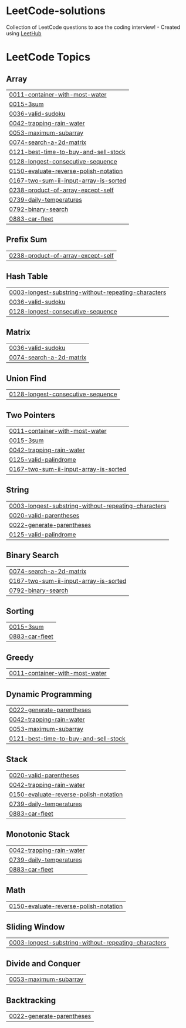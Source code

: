 # LeetCode-solutions
Collection of LeetCode questions to ace the coding interview! - Created using [LeetHub](https://github.com/QasimWani/LeetHub)

<!---LeetCode Topics Start-->
# LeetCode Topics
## Array
|  |
| ------- |
| [0011-container-with-most-water](https://github.com/KyleOkwach/LeetCode-solutions/tree/master/0011-container-with-most-water) |
| [0015-3sum](https://github.com/KyleOkwach/LeetCode-solutions/tree/master/0015-3sum) |
| [0036-valid-sudoku](https://github.com/KyleOkwach/LeetCode-solutions/tree/master/0036-valid-sudoku) |
| [0042-trapping-rain-water](https://github.com/KyleOkwach/LeetCode-solutions/tree/master/0042-trapping-rain-water) |
| [0053-maximum-subarray](https://github.com/KyleOkwach/LeetCode-solutions/tree/master/0053-maximum-subarray) |
| [0074-search-a-2d-matrix](https://github.com/KyleOkwach/LeetCode-solutions/tree/master/0074-search-a-2d-matrix) |
| [0121-best-time-to-buy-and-sell-stock](https://github.com/KyleOkwach/LeetCode-solutions/tree/master/0121-best-time-to-buy-and-sell-stock) |
| [0128-longest-consecutive-sequence](https://github.com/KyleOkwach/LeetCode-solutions/tree/master/0128-longest-consecutive-sequence) |
| [0150-evaluate-reverse-polish-notation](https://github.com/KyleOkwach/LeetCode-solutions/tree/master/0150-evaluate-reverse-polish-notation) |
| [0167-two-sum-ii-input-array-is-sorted](https://github.com/KyleOkwach/LeetCode-solutions/tree/master/0167-two-sum-ii-input-array-is-sorted) |
| [0238-product-of-array-except-self](https://github.com/KyleOkwach/LeetCode-solutions/tree/master/0238-product-of-array-except-self) |
| [0739-daily-temperatures](https://github.com/KyleOkwach/LeetCode-solutions/tree/master/0739-daily-temperatures) |
| [0792-binary-search](https://github.com/KyleOkwach/LeetCode-solutions/tree/master/0792-binary-search) |
| [0883-car-fleet](https://github.com/KyleOkwach/LeetCode-solutions/tree/master/0883-car-fleet) |
## Prefix Sum
|  |
| ------- |
| [0238-product-of-array-except-self](https://github.com/KyleOkwach/LeetCode-solutions/tree/master/0238-product-of-array-except-self) |
## Hash Table
|  |
| ------- |
| [0003-longest-substring-without-repeating-characters](https://github.com/KyleOkwach/LeetCode-solutions/tree/master/0003-longest-substring-without-repeating-characters) |
| [0036-valid-sudoku](https://github.com/KyleOkwach/LeetCode-solutions/tree/master/0036-valid-sudoku) |
| [0128-longest-consecutive-sequence](https://github.com/KyleOkwach/LeetCode-solutions/tree/master/0128-longest-consecutive-sequence) |
## Matrix
|  |
| ------- |
| [0036-valid-sudoku](https://github.com/KyleOkwach/LeetCode-solutions/tree/master/0036-valid-sudoku) |
| [0074-search-a-2d-matrix](https://github.com/KyleOkwach/LeetCode-solutions/tree/master/0074-search-a-2d-matrix) |
## Union Find
|  |
| ------- |
| [0128-longest-consecutive-sequence](https://github.com/KyleOkwach/LeetCode-solutions/tree/master/0128-longest-consecutive-sequence) |
## Two Pointers
|  |
| ------- |
| [0011-container-with-most-water](https://github.com/KyleOkwach/LeetCode-solutions/tree/master/0011-container-with-most-water) |
| [0015-3sum](https://github.com/KyleOkwach/LeetCode-solutions/tree/master/0015-3sum) |
| [0042-trapping-rain-water](https://github.com/KyleOkwach/LeetCode-solutions/tree/master/0042-trapping-rain-water) |
| [0125-valid-palindrome](https://github.com/KyleOkwach/LeetCode-solutions/tree/master/0125-valid-palindrome) |
| [0167-two-sum-ii-input-array-is-sorted](https://github.com/KyleOkwach/LeetCode-solutions/tree/master/0167-two-sum-ii-input-array-is-sorted) |
## String
|  |
| ------- |
| [0003-longest-substring-without-repeating-characters](https://github.com/KyleOkwach/LeetCode-solutions/tree/master/0003-longest-substring-without-repeating-characters) |
| [0020-valid-parentheses](https://github.com/KyleOkwach/LeetCode-solutions/tree/master/0020-valid-parentheses) |
| [0022-generate-parentheses](https://github.com/KyleOkwach/LeetCode-solutions/tree/master/0022-generate-parentheses) |
| [0125-valid-palindrome](https://github.com/KyleOkwach/LeetCode-solutions/tree/master/0125-valid-palindrome) |
## Binary Search
|  |
| ------- |
| [0074-search-a-2d-matrix](https://github.com/KyleOkwach/LeetCode-solutions/tree/master/0074-search-a-2d-matrix) |
| [0167-two-sum-ii-input-array-is-sorted](https://github.com/KyleOkwach/LeetCode-solutions/tree/master/0167-two-sum-ii-input-array-is-sorted) |
| [0792-binary-search](https://github.com/KyleOkwach/LeetCode-solutions/tree/master/0792-binary-search) |
## Sorting
|  |
| ------- |
| [0015-3sum](https://github.com/KyleOkwach/LeetCode-solutions/tree/master/0015-3sum) |
| [0883-car-fleet](https://github.com/KyleOkwach/LeetCode-solutions/tree/master/0883-car-fleet) |
## Greedy
|  |
| ------- |
| [0011-container-with-most-water](https://github.com/KyleOkwach/LeetCode-solutions/tree/master/0011-container-with-most-water) |
## Dynamic Programming
|  |
| ------- |
| [0022-generate-parentheses](https://github.com/KyleOkwach/LeetCode-solutions/tree/master/0022-generate-parentheses) |
| [0042-trapping-rain-water](https://github.com/KyleOkwach/LeetCode-solutions/tree/master/0042-trapping-rain-water) |
| [0053-maximum-subarray](https://github.com/KyleOkwach/LeetCode-solutions/tree/master/0053-maximum-subarray) |
| [0121-best-time-to-buy-and-sell-stock](https://github.com/KyleOkwach/LeetCode-solutions/tree/master/0121-best-time-to-buy-and-sell-stock) |
## Stack
|  |
| ------- |
| [0020-valid-parentheses](https://github.com/KyleOkwach/LeetCode-solutions/tree/master/0020-valid-parentheses) |
| [0042-trapping-rain-water](https://github.com/KyleOkwach/LeetCode-solutions/tree/master/0042-trapping-rain-water) |
| [0150-evaluate-reverse-polish-notation](https://github.com/KyleOkwach/LeetCode-solutions/tree/master/0150-evaluate-reverse-polish-notation) |
| [0739-daily-temperatures](https://github.com/KyleOkwach/LeetCode-solutions/tree/master/0739-daily-temperatures) |
| [0883-car-fleet](https://github.com/KyleOkwach/LeetCode-solutions/tree/master/0883-car-fleet) |
## Monotonic Stack
|  |
| ------- |
| [0042-trapping-rain-water](https://github.com/KyleOkwach/LeetCode-solutions/tree/master/0042-trapping-rain-water) |
| [0739-daily-temperatures](https://github.com/KyleOkwach/LeetCode-solutions/tree/master/0739-daily-temperatures) |
| [0883-car-fleet](https://github.com/KyleOkwach/LeetCode-solutions/tree/master/0883-car-fleet) |
## Math
|  |
| ------- |
| [0150-evaluate-reverse-polish-notation](https://github.com/KyleOkwach/LeetCode-solutions/tree/master/0150-evaluate-reverse-polish-notation) |
## Sliding Window
|  |
| ------- |
| [0003-longest-substring-without-repeating-characters](https://github.com/KyleOkwach/LeetCode-solutions/tree/master/0003-longest-substring-without-repeating-characters) |
## Divide and Conquer
|  |
| ------- |
| [0053-maximum-subarray](https://github.com/KyleOkwach/LeetCode-solutions/tree/master/0053-maximum-subarray) |
## Backtracking
|  |
| ------- |
| [0022-generate-parentheses](https://github.com/KyleOkwach/LeetCode-solutions/tree/master/0022-generate-parentheses) |
<!---LeetCode Topics End-->